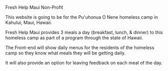 Fresh Help Maui Non-Profit

This website is going to be for the Pu'uhonua O Nene homeless camp in Kahului, Maui, Hawaii.

Fresh Help Maui provides 3 meals a day (breakfast, lunch, & dinner) to this homeless camp as part of a program through the state of Hawaii.

The Front-end will show daily menus for the residents of the homeless camp so they know what meals they will be getting daily.

It will also provide an option for leaving feedback on each meal of the day.